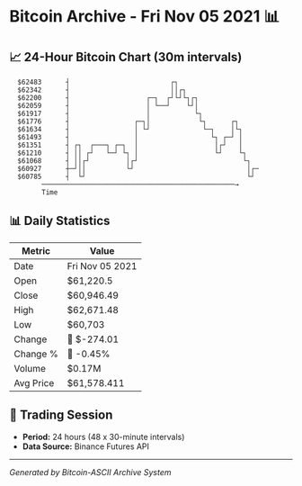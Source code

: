 # Bitcoin Archive - Fri Nov 05 2021 📊

## 📈 24-Hour Bitcoin Chart (30m intervals)

```
  $62483      ┤                         ┌┐                     
  $62342      ┤                         ││┌┐                   
  $62200      ┤                   ┌─┐  ┌┘└┘└┐┌┐                
  $62059      ┤                   │ └──┘    └┘│                
  $61917      ┤                   │           └┐               
  $61776      ┤                ┌─┐│            └┐      ┌┐      
  $61634      ┤                │ └┘             └─┐    │└┐     
  $61493      ┤                │                  └┐ ┌─┘ │     
  $61351      ┤ ┌┐  ┌───┐ ┌─┐  │                   │┌┘   │     
  $61210      ┤ ││ ┌┘   └─┘ └┐ │                   └┘    └┐    
  $61068      ┤ ││┌┘         │┌┘                          └┐   
  $60927      ┼─┘││          └┘                            │┌─ 
  $60785      ┤  └┘                                        └┘  
        ────────────────────────────────────────────────→
        Time
```

## 📊 Daily Statistics

| Metric | Value |
|--------|-------|
| Date | Fri Nov 05 2021 |
| Open | $61,220.5 |
| Close | $60,946.49 |
| High | $62,671.48 |
| Low | $60,703 |
| Change | 🔴 $-274.01 |
| Change % | 🔴 -0.45% |
| Volume | $0.17M |
| Avg Price | $61,578.411 |

## 📅 Trading Session

- **Period:** 24 hours (48 x 30-minute intervals)
- **Data Source:** Binance Futures API

---
*Generated by Bitcoin-ASCII Archive System*
